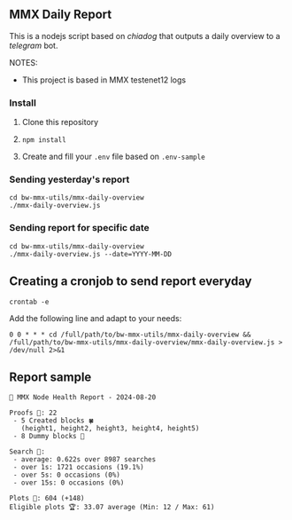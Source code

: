 ## MMX Daily Report

This is a nodejs script based on *chiadog* that outputs a daily overview to a *telegram* bot.

NOTES:

- This project is based in MMX testenet12 logs


### Install

1. Clone this repository

2. `npm install`

3. Create and fill your `.env` file based on `.env-sample`


### Sending yesterday's report

```
cd bw-mmx-utils/mmx-daily-overview
./mmx-daily-overview.js
```


### Sending report for specific date

```
cd bw-mmx-utils/mmx-daily-overview
./mmx-daily-overview.js --date=YYYY-MM-DD
```


## Creating a cronjob to send report everyday

```
crontab -e
```

Add the following line and adapt to your needs:

```
0 0 * * * cd /full/path/to/bw-mmx-utils/mmx-daily-overview && /full/path/to/bw-mmx-utils/mmx-daily-overview/mmx-daily-overview.js > /dev/null 2>&1
```


## Report sample

```
🚜 MMX Node Health Report - 2024-08-20

Proofs 🧾: 22
 - 5 Created blocks 🍀
   (height1, height2, height3, height4, height5)
 - 8 Dummy blocks 💩

Search 🔎: 
 - average: 0.622s over 8987 searches
 - over 1s: 1721 occasions (19.1%)
 - over 5s: 0 occasions (0%)
 - over 15s: 0 occasions (0%)

Plots 🌱: 604 (+148)
Eligible plots 🏆: 33.07 average (Min: 12 / Max: 61)
```